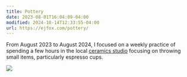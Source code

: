 ```yaml
---
title: Pottery
date: 2023-08-01T16:04:09-04:00
modified: 2024-10-14T12:33:55-04:00
url: https://ejfox.com/pottery/
---
```


From August 2023 to August 2024, I focused on a weekly practice of spending a few hours in the local [ceramics studio](https://www.kingstonceramicsstudio.com) focusing on throwing small items, particularly espresso cups.

![](https://files.stripe.com/links/MDB8YWNjdF8xRFhjZmdLOHh6cktCRjlUfGZsX2xpdmVfdk92NFhRbnN3YUFzRHJoTzZSamswZnd000KMo29mRY)